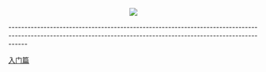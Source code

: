 <p align = "center">
  <img src="https://readme-typing-svg.demolab.com?font=Fira+Code&pause=1000&color=E8F73F&width=435&lines=%E7%AE%97%E6%B3%95%E7%AC%94%E8%AE%B0%E2%9C%8C%E2%9C%8C%E2%9C%8C%E2%9C%8C%E2%9C%8C%E2%9C%8C;%E7%94%A8%E4%BA%8E%E7%AE%97%E6%B3%95%E8%80%83%E8%AF%95%E5%92%8C%E8%80%83%E7%A0%94%E6%9C%BA%E8%AF%95%EF%BC%81">
</p>
<p>------------------------------------------------------------------------------------------------------------------------------------------------------------------</p>
<a href="">入门篇</a>
